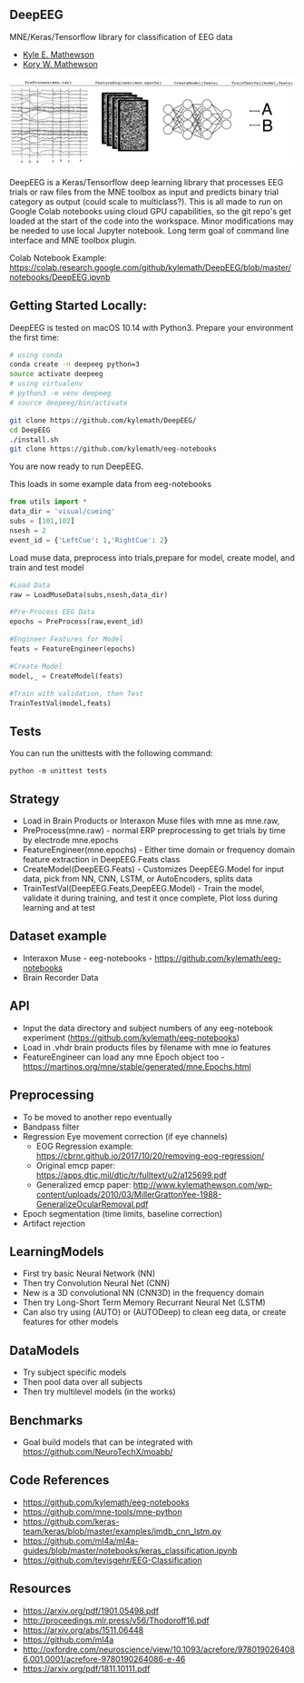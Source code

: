 ## DeepEEG ##

MNE/Keras/Tensorflow library for classification of EEG data

* [Kyle E. Mathewson](https://github.com/kylemath)
* [Kory W. Mathewson](https://github.com/korymath)

![DeepEEG Image](DeepEEGImage2.png)

DeepEEG is a Keras/Tensorflow deep learning library that processes EEG trials or raw files from the MNE toolbox as input and predicts binary trial category as output (could scale to multiclass?). This is all made to run on Google Colab notebooks using cloud GPU capabilities, so the git repo's get loaded at the start of the code into the workspace. Minor modifications may be needed to use local Jupyter notebook. Long term goal of command line interface and MNE toolbox plugin.

Colab Notebook Example:
https://colab.research.google.com/github/kylemath/DeepEEG/blob/master/notebooks/DeepEEG.ipynb

## Getting Started Locally:

DeepEEG is tested on macOS 10.14 with Python3.
Prepare your environment the first time:

```sh
# using conda
conda create -n deepeeg python=3
source activate deepeeg
# using virtualenv
# python3 -m venv deepeeg
# source deepeeg/bin/activate
```

```sh
git clone https://github.com/kylemath/DeepEEG/
cd DeepEEG
./install.sh
git clone https://github.com/kylemath/eeg-notebooks

```

You are now ready to run DeepEEG.

This loads in some example data from eeg-notebooks

```python
from utils import *
data_dir = 'visual/cueing'
subs = [101,102]
nsesh = 2
event_id = {'LeftCue': 1,'RightCue': 2}
```
Load muse data, preprocess into trials,prepare for model, create model, and train and test model

```python
#Load Data
raw = LoadMuseData(subs,nsesh,data_dir)
```

```python
#Pre-Process EEG Data
epochs = PreProcess(raw,event_id)
```

```python
#Engineer Features for Model
feats = FeatureEngineer(epochs)
```

```python
#Create Model
model,_ = CreateModel(feats)
```

```python
#Train with validation, then Test
TrainTestVal(model,feats)
```

## Tests

You can run the unittests with the following command:
```
python -m unittest tests
```

## Strategy
* Load in Brain Products or Interaxon Muse files with mne as mne.raw,
* PreProcess(mne.raw) - normal ERP preprocessing to get trials by time by electrode mne.epochs
* FeatureEngineer(mne.epochs) - Either time domain or frequency domain feature extraction in DeepEEG.Feats class
* CreateModel(DeepEEG.Feats) - Customizes DeepEEG.Model for input data, pick from NN, CNN, LSTM, or AutoEncoders, splits data
* TrainTestVal(DeepEEG.Feats,DeepEEG.Model) - Train the model, validate it during training, and test it once complete, Plot loss during learning and at test

## Dataset example
* Interaxon Muse - eeg-notebooks -  https://github.com/kylemath/eeg-notebooks
* Brain Recorder Data

## API
* Input the data directory and subject numbers of any eeg-notebook experiment (https://github.com/kylemath/eeg-notebooks)
* Load in .vhdr brain products files by filename with mne io features
* FeatureEngineer can load any mne Epoch object too - https://martinos.org/mne/stable/generated/mne.Epochs.html

## Preprocessing
* To be moved to another repo eventually
* Bandpass filter
* Regression Eye movement correction (if eye channels)
  - EOG Regression example: https://cbrnr.github.io/2017/10/20/removing-eog-regression/
  - Original emcp paper: https://apps.dtic.mil/dtic/tr/fulltext/u2/a125699.pdf
  - Generalized emcp paper: http://www.kylemathewson.com/wp-content/uploads/2010/03/MillerGrattonYee-1988-GeneralizeOcularRemoval.pdf
* Epoch segmentation (time limits, baseline correction)
* Artifact rejection

## LearningModels
* First try basic Neural Network (NN)
* Then try Convolution Neural Net (CNN)
* New is a 3D convolutional NN (CNN3D) in the frequency domain
* Then try Long-Short Term Memory Recurrant Neural Net (LSTM)
* Can also try using (AUTO) or (AUTODeep) to clean eeg data, or create features for other models

## DataModels
* Try subject specific models
* Then pool data over all subjects
* Then try multilevel models (in the works)

## Benchmarks
* Goal build models that can be integrated with https://github.com/NeuroTechX/moabb/

## Code References
* https://github.com/kylemath/eeg-notebooks
* https://github.com/mne-tools/mne-python
* https://github.com/keras-team/keras/blob/master/examples/imdb_cnn_lstm.py
* https://github.com/ml4a/ml4a-guides/blob/master/notebooks/keras_classification.ipynb
* https://github.com/tevisgehr/EEG-Classification

## Resources
* https://arxiv.org/pdf/1901.05498.pdf
* http://proceedings.mlr.press/v56/Thodoroff16.pdf
* https://arxiv.org/abs/1511.06448
* https://github.com/ml4a
* http://oxfordre.com/neuroscience/view/10.1093/acrefore/9780190264086.001.0001/acrefore-9780190264086-e-46
* https://arxiv.org/pdf/1811.10111.pdf
